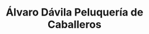 ---
title: "Álvaro Dávila Peluquería de Caballeros"
url: /mancha-real/alvaro-davila-peluqueria-de-caballeros/
shop: Friseur
---